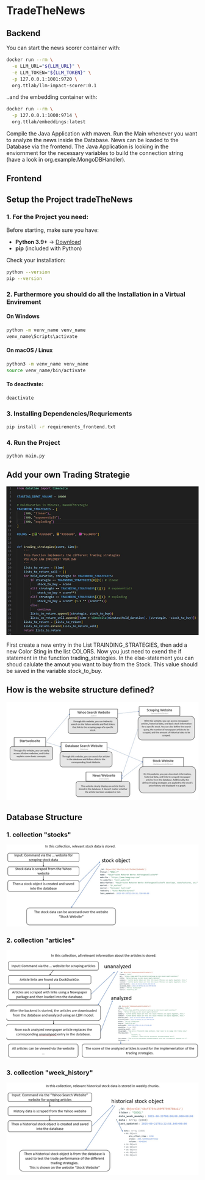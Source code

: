 # TradeTheNews
## Backend
You can start the news scorer container with:

```bash
docker run --rm \
  -e LLM_URL="${LLM_URL}" \
  -e LLM_TOKEN="${LLM_TOKEN}" \
  -p 127.0.0.1:1001:9720 \
  org.ttlab/llm-impact-scorer:0.1
```

..and the embedding container with:
```bash
docker run --rm \
  -p 127.0.0.1:1000:9714 \
  org.ttlab/embeddings:latest
```
 
Compile the Java Application with maven. Run the Main whenever you want to analyze the news inside the Database.
News can be loaded to the Database via the frontend. 
The Java Application is looking in the enviornment for the necessary variables to build the connection string (have a look in org.example.MongoDBHandler).

## Frontend
## Setup the Project tradeTheNews

### 1. For the Project you need:

Before starting, make sure you have:

- **Python 3.9+** → [Download](https://www.python.org/downloads/)
- **pip** (included with Python)

Check your installation:
```bash
python --version
pip --version
```

### 2. Furthermore you should do all the Installation in a Virtual Envirement
#### On Windows
```bash
python -m venv_name venv_name
venv_name\Scripts\activate
```
#### On macOS / Linux
```bash
python3 -m venv_name venv_name
source venv_name/bin/activate
```
#### To deactivate:
```bash
deactivate
```

### 3. Installing Dependencies/Requriements
```bash
pip install -r requirements_frontend.txt
```

### 4. Run the Project
```bash
python main.py
```

## Add your own Trading Strategie

![The screenshot of the file trading_strategies.py could not be loaded :(](readme_img/file_screenshot_trades.jpg)
 
First create a new entry in the List TRAINDING_STRATEGIES, then add a new Color Sting in the list COLORS.
Now you just need to exend the if statement in the function trading_strategies. 
In the else-statement you can shoud calulate the amout you want to buy from the Stock. This value should be saved in the variable stock_to_buy.

## How is the website structure defined?
![The overview of the website system could not be loaded.](readme_img/overview_websites.jpg)

## Database Structure
### 1. collection "stocks"
![The overview of the "stock" collection could not be loaded.](readme_img/overview_stocks.jpg)
### 2. collection "articles"
![The overview of the "articles" collection could not be loaded.](readme_img/overview_articles.jpg)
### 3. collection "week_history"
![The overview of the "week_history" collection could not be loaded.](readme_img/overview_week_history.jpg)
